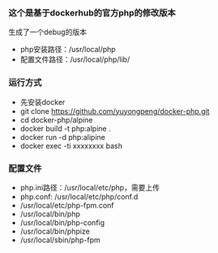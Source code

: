 ### 这个是基于dockerhub的官方php的修改版本

生成了一个debug的版本

* php安装路径：/usr/local/php
* 配置文件路径：/usr/local/php/lib/

### 运行方式

* 先安装docker
* git clone https://github.com/yuyongpeng/docker-php.git
* cd docker-php/alpine
* docker build -t php:alpine .
* docker run -d php:alipine
* docker exec -ti xxxxxxxx bash

### 配置文件
* php.ini路径：/usr/local/etc/php，需要上传
* php.conf:  /usr/local/etc/php/conf.d
* /usr/local/etc/php-fpm.conf
* /usr/local/bin/php
* /usr/local/bin/php-config
* /usr/local/bin/phpize
* /usr/local/sbin/php-fpm